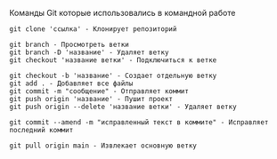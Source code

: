 Команды Git которые использовались в командной работе

    git clone 'ссылка' - Клонирует репозиторий

    git branch - Просмотреть ветки
    git branch -D 'название' - Удаляет ветку
    git checkout 'название ветки' - Подключиться к ветке
    
    git checkout -b 'название' - Создает отдельную ветку
    git add . - Добавляет все файлы
    git commit -m "сообщение" - Отправляет коммит
    git push origin 'название' - Пушит проект
    git push origin --delete 'название ветки' - Удаляет ветку

    git commit --amend -m "исправленный текст в коммите" - Исправляет последний коммит   

    git pull origin main - Извлекает основную ветку
